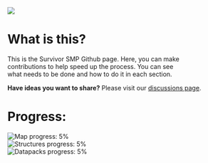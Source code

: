 ![](https://progress-bar.dev/<thepercentage>?title=<title>)


# What is this?
This is the Survivor SMP Github page.  Here, you can make <br>
contributions to help speed up the process.  You can see <br>
what needs to be done and how to do it in each section. <br>

<strong>Have ideas you want to share?</strong>  Please visit our
[discussions page](https://github.com/InTheProcess/Survivor_In_Minecraft/discussions/categories/ideas).


# Progress:

![Map progress: 5%](https://progress-bar.dev/5?title=Map) <br>
![Structures progress: 5%](https://progress-bar.dev/5?title=Structures) <br>
![Datapacks progress: 5%](https://progress-bar.dev/5?title=Datapacks) <br>


